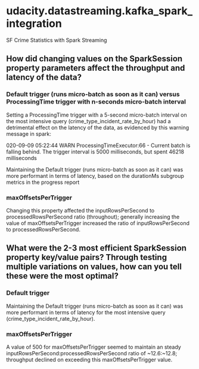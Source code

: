 # udacity.datastreaming.kafka_spark_integration
SF Crime Statistics with Spark Streaming

## How did changing values on the SparkSession property parameters affect the throughput and latency of the data?

### Default trigger (runs micro-batch as soon as it can) versus ProcessingTime trigger with n-seconds micro-batch interval
Setting a ProcessingTime trigger with a 5-second micro-batch interval on the most intensive query (crime_type_incident_rate_by_hour) had a detrimental effect on the latency of the data, as evidenced by this warning message in spark:

020-09-09 05:22:44 WARN  ProcessingTimeExecutor:66 - Current batch is falling behind. The trigger interval is 5000 milliseconds, but spent 46218 milliseconds

Maintaining the Default trigger (runs micro-batch as soon as it can) was more performant in terms of latency, based on the durationMs subgroup metrics in the progress report

### maxOffsetsPerTrigger
Changing this property affected the inputRowsPerSecond to processedRowsPerSecond ratio (throughout); generally increasing the value of maxOffsetsPerTrigger increased the ratio of inputRowsPerSecond to processedRowsPerSecond.

## What were the 2-3 most efficient SparkSession property key/value pairs? Through testing multiple variations on values, how can you tell these were the most optimal?

### Default trigger
Maintaining the Default trigger (runs micro-batch as soon as it can) was more performant in terms of latency for the most intensive query (crime_type_incident_rate_by_hour).

### maxOffsetsPerTrigger
A value of 500 for maxOffsetsPerTrigger seemed to maintain an steady inputRowsPerSecond:processedRowsPerSecond ratio of ~12.6:~12.8; throughput declined on exceeding this maxOffsetsPerTrigger value.
